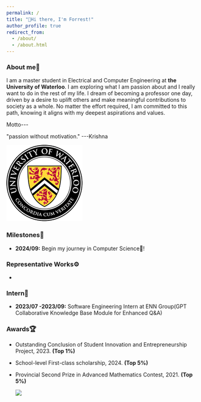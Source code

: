 ```yaml
---
permalink: /
title: "👋Hi there, I'm Forrest!"
author_profile: true
redirect_from:
  - /about/
  - /about.html
---
```


### About me👀

I am a master student in Electrical and Computer Engineering at **the University of Waterloo**. I am exploring what I am passion about and I really want to do in the rest of my life. I dream of becoming a professor one day, driven by a desire to uplift others and make meaningful contributions to society as a whole. No matter the effort required, I am committed to this path, knowing it aligns with my deepest aspirations and values.

Motto---

"passion without motivation." ---Krishna

![University of Waterloo Logo](./images/Uwaterloo.gif)

### Milestones🎉

- **2024/09:** Begin my journey in Computer Science🤗!

### Representative Works⚙️

-

### Intern💼

- **2023/07 -2023/09:** Software Engineering Intern at ENN Group(GPT Collaborative Knowledge Base Module for Enhanced Q&A)

### Awards🏆

- Outstanding Conclusion of Student Innovation and Entrepreneurship Project, 2023. **(Top 1%)**
- School-level First-class scholarship, 2024. **(Top 5%)**
- Provincial Second Prize in Advanced Mathematics Contest, 2021. **(Top 5%)**

  <a href="https://clustrmaps.com/site/1c1we" title="Visit tracker">
  <img src="//www.clustrmaps.com/map_v2.png?d=Xxclz1zpe8m_ws_Um0ViUEe0-K7NVKTv4en1jjkAcew&cl=ffffff">
  </a>
